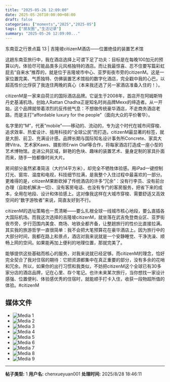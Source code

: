 ```yaml
---
title: "2025-05-26 12:09:00"
date: 2025-05-26T10:00:00+08:00
draft: false
categories: ["moments","2025","2025-05"]
tags: ["朋友圈","生活记录"]
summary: "2025-05-26 12:09:00..."
---
```


东南亚之行景点篇 13 | 吉隆坡citizenM酒店——位置绝佳的装置艺术馆

这趟东南亚旅行中，我在酒店选择上可谓下足了功夫：目标是在每晚100加元的预算以内，体验尽可能品类多元风格独特的酒店。而让我最惊喜、忍不住要写篇彩虹屁去“自来水”推荐的，就是位于吉隆坡市中心、亚罗街夜市旁的citizenM。这是一家位置完美、气质独特、仿佛装置艺术馆般的数字化酒店，完全戳中我的心巴，以超高性价比俘获了我连住两晚的真心（本来我还选了另一家酒店准备入住的！）。

citizenM是一家来自荷兰的国际酒店品牌。它诞生于2008年，首店开在阿姆斯特丹史基浦机场，创始人Rattan Chadha正是知名时尚品牌Mexx的缔造者。从一开始，这个品牌就带着浓烈的反传统气息：不想做传统豪华酒店，不走商务酒店老路，而是主打“affordable luxury for the people”（面向大众的平价奢华）。

名字里的“M”，代表“mobile”——移动的、流动的，专为这个时代在城市间穿梭、追求效率、热爱设计、擅用科技的“全球公民”而打造。citizenM最显著的标签，就是大胆、前卫、充满设计感。品牌长期与国际知名设计事务所Concrete、家具大牌Vitra、艺术家Kaws、摄影师Erwin Olaf等合作，将每家酒店打造成一座小型的艺术博物馆。走进公共区域，鲜艳的色块、趣味的装置艺术、量身定制的家具扑面而来，随手一拍都像时尚大片。

房间部分虽然紧凑简洁（大约14平方米），却完全不牺牲体验感。用iPad一键控制灯光、窗帘、温度和电视，科技细节拉满，是我整个入住过程中最喜欢的一部分。更难得的是，citizenM果断砍掉了传统酒店的许多“冗余”：没有行李员、没有前台办理（自助机解决一切）、没有客房电话、也没有专门的客房服务，把省下来的成本，全用在地段、设计和体验感上。这对像我这样在大城市穿梭、需要舒适又高效空间的“数字游牧者”来说，简直友好到不行。

citizenM的选址策略也一贯清晰——要么扎根全球一线城市核心地段，要么直插各大国际机场。而我这次选择的吉隆坡citizenM，就坐落在武吉免登商业区、亚罗街夜市旁，步行范围内美食、商场、地铁全都齐备，让整趟旅行的性价比直接拉满。其实我的旅游哲学一直很简单：我不会把大笔预算花在豪华酒店上。因为旅行中的大部分时间，我都在路上和景点，酒店对我来说就是一个安静睡觉、干净洗澡、顺畅上网的空间。如果能再加上便利的地理位置，那就完美了。

能够提供这些基础而核心的服务，对我来说就已经足够。而citizenM的理念，恰好完全契合了我对住宿的期待：它把资源都集中在真正重要的部分，没有多余的花哨和冗余。所以，如果你的出行习惯和我类似，不妨把citizenM这个全球已有30多家分店的酒店品牌，记在心里、存个笔记。也许未来某次旅行，当你想找一家设计感强、位置便利、体验感优秀的住宿时，就能顺手打卡入住，收获一段物超所值的体验。
​
​#citizenM

## 媒体文件

- ![Media 1](/Moments/photos/2025-05-26/202505261209000.jpg)
- ![Media 2](/Moments/photos/2025-05-26/202505261209001.jpg)
- ![Media 3](/Moments/photos/2025-05-26/202505261209002.jpg)
- ![Media 4](/Moments/photos/2025-05-26/202505261209003.jpg)
- ![Media 5](/Moments/photos/2025-05-26/202505261209004.jpg)
- ![Media 6](/Moments/photos/2025-05-26/202505261209005.jpg)
- ![Media 7](/Moments/photos/2025-05-26/202505261209006.jpg)
- ![Media 8](/Moments/photos/2025-05-26/202505261209007.jpg)
- ![Media 9](/Moments/photos/2025-05-26/202505261209008.jpg)

---

**帖子类型:** 1
**用户名:** chenxueyuan001
**处理时间:** 2025/8/28 18:46:11